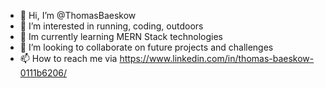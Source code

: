 - 👋 Hi, I’m @ThomasBaeskow
- 👀 I’m interested in running, coding, outdoors
- 🌱 Im currently learning MERN Stack technologies
- 💞️ I’m looking to collaborate on future projects and challenges
- 📫 How to reach me via https://www.linkedin.com/in/thomas-baeskow-0111b6206/

<!---
ThomasBaeskow/ThomasBaeskow is a ✨ special ✨ repository because its `README.md` (this file) appears on your GitHub profile.
You can click the Preview link to take a look at your changes.
--->
